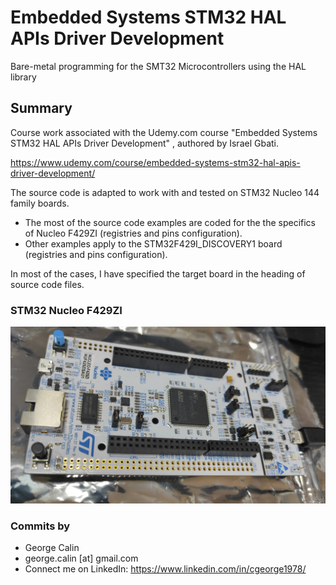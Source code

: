 # Embedded Systems STM32 HAL APIs Driver Development
Bare-metal programming for the SMT32 Microcontrollers using the HAL library

## Summary
Course work associated with the Udemy.com course "Embedded Systems STM32 HAL APIs Driver Development" , authored by Israel Gbati.

https://www.udemy.com/course/embedded-systems-stm32-hal-apis-driver-development/

The source code is adapted to work with and tested on STM32 Nucleo 144 family boards.

* The most of the source code examples are coded for the the specifics of  Nucleo F429ZI (registries and pins configuration). 
* Other examples apply to the STM32F429I_DISCOVERY1 board (registries and pins configuration). 

In most of the cases, I have specified the target board in the heading of source code files. 

### STM32 Nucleo F429ZI
![STM32 Nucleo 144 Development Board](STM32_Nucleo_144.jpg)

### Commits by
* George Calin
* george.calin [at] gmail.com
* Connect me on LinkedIn: https://www.linkedin.com/in/cgeorge1978/
